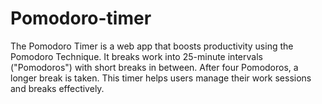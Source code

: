 # Pomodoro-timer
The Pomodoro Timer is a web app that boosts productivity using the Pomodoro Technique. It breaks work into 25-minute intervals ("Pomodoros") with short breaks in between. After four Pomodoros, a longer break is taken. This timer helps users manage their work sessions and breaks effectively.
